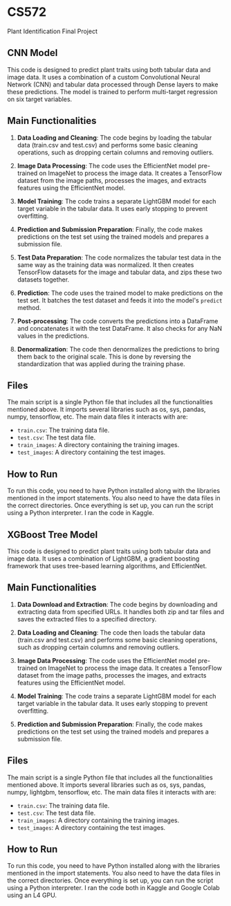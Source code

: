 # CS572
Plant Identification Final Project

## CNN Model 

This code is designed to predict plant traits using both tabular data and image data. It uses a combination of a custom Convolutional Neural Network (CNN) and tabular data processed through Dense layers to make these predictions. The model is trained to perform multi-target regression on six target variables.

## Main Functionalities

1. **Data Loading and Cleaning**: The code begins by loading the tabular data (train.csv and test.csv) and performs some basic cleaning operations, such as dropping certain columns and removing outliers.

2. **Image Data Processing**: The code uses the EfficientNet model pre-trained on ImageNet to process the image data. It creates a TensorFlow dataset from the image paths, processes the images, and extracts features using the EfficientNet model.

3. **Model Training**: The code trains a separate LightGBM model for each target variable in the tabular data. It uses early stopping to prevent overfitting.

4. **Prediction and Submission Preparation**: Finally, the code makes predictions on the test set using the trained models and prepares a submission file.

5. **Test Data Preparation**: The code normalizes the tabular test data in the same way as the training data was normalized. It then creates TensorFlow datasets for the image and tabular data, and zips these two datasets together.

6. **Prediction**: The code uses the trained model to make predictions on the test set. It batches the test dataset and feeds it into the model's `predict` method.

7. **Post-processing**: The code converts the predictions into a DataFrame and concatenates it with the test DataFrame. It also checks for any NaN values in the predictions.

8. **Denormalization**: The code then denormalizes the predictions to bring them back to the original scale. This is done by reversing the standardization that was applied during the training phase.

## Files

The main script is a single Python file that includes all the functionalities mentioned above. It imports several libraries such as os, sys, pandas, numpy, tensorflow, etc. The main data files it interacts with are:

- `train.csv`: The training data file.
- `test.csv`: The test data file.
- `train_images`: A directory containing the training images.
- `test_images`: A directory containing the test images.

## How to Run

To run this code, you need to have Python installed along with the libraries mentioned in the import statements. You also need to have the data files in the correct directories. Once everything is set up, you can run the script using a Python interpreter. I ran the code in Kaggle.

## XGBoost Tree Model

This code is designed to predict plant traits using both tabular data and image data. It uses a combination of LightGBM, a gradient boosting framework that uses tree-based learning algorithms, and EfficientNet.

## Main Functionalities

1. **Data Download and Extraction**: The code begins by downloading and extracting data from specified URLs. It handles both zip and tar files and saves the extracted files to a specified directory.

2. **Data Loading and Cleaning**: The code then loads the tabular data (train.csv and test.csv) and performs some basic cleaning operations, such as dropping certain columns and removing outliers.

3. **Image Data Processing**: The code uses the EfficientNet model pre-trained on ImageNet to process the image data. It creates a TensorFlow dataset from the image paths, processes the images, and extracts features using the EfficientNet model.

4. **Model Training**: The code trains a separate LightGBM model for each target variable in the tabular data. It uses early stopping to prevent overfitting.

5. **Prediction and Submission Preparation**: Finally, the code makes predictions on the test set using the trained models and prepares a submission file.

## Files

The main script is a single Python file that includes all the functionalities mentioned above. It imports several libraries such as os, sys, pandas, numpy, lightgbm, tensorflow, etc. The main data files it interacts with are:

- `train.csv`: The training data file.
- `test.csv`: The test data file.
- `train_images`: A directory containing the training images.
- `test_images`: A directory containing the test images.

## How to Run

To run this code, you need to have Python installed along with the libraries mentioned in the import statements. You also need to have the data files in the correct directories. Once everything is set up, you can run the script using a Python interpreter. I ran the code both in Kaggle and Google Colab using an L4 GPU.
